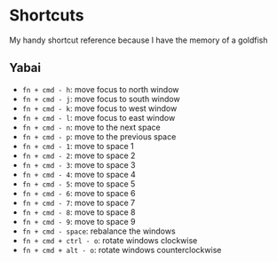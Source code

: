 # Shortcuts

My handy shortcut reference because I have the memory of a goldfish

## Yabai

- `fn + cmd - h`: move focus to north window
- `fn + cmd - j`: move focus to south window
- `fn + cmd - k`: move focus to west window
- `fn + cmd - l`: move focus to east window
- `fn + cmd - n`: move to the next space
- `fn + cmd - p`: move to the previous space
- `fn + cmd - 1`: move to space 1
- `fn + cmd - 2`: move to space 2
- `fn + cmd - 3`: move to space 3
- `fn + cmd - 4`: move to space 4
- `fn + cmd - 5`: move to space 5
- `fn + cmd - 6`: move to space 6
- `fn + cmd - 7`: move to space 7
- `fn + cmd - 8`: move to space 8
- `fn + cmd - 9`: move to space 9
- `fn + cmd - space`: rebalance the windows
- `fn + cmd + ctrl - o`: rotate windows clockwise
- `fn + cmd + alt - o`: rotate windows counterclockwise


